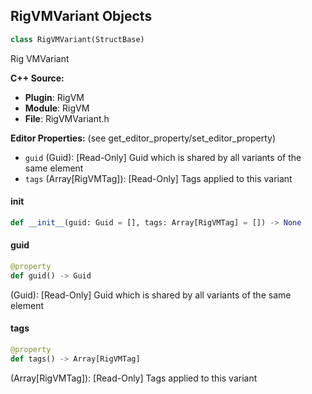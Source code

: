 ## RigVMVariant Objects

```python
class RigVMVariant(StructBase)
```

Rig VMVariant

**C++ Source:**

- **Plugin**: RigVM
- **Module**: RigVM
- **File**: RigVMVariant.h

**Editor Properties:** (see get_editor_property/set_editor_property)

- ``guid`` (Guid):  [Read-Only] Guid which is shared by all variants of the same element
- ``tags`` (Array[RigVMTag]):  [Read-Only] Tags applied to this variant

<a id="unreal.RigVMVariant.__init__"></a>

#### __init__

```python
def __init__(guid: Guid = [], tags: Array[RigVMTag] = []) -> None
```

<a id="unreal.RigVMVariant.guid"></a>

#### guid

```python
@property
def guid() -> Guid
```

(Guid):  [Read-Only] Guid which is shared by all variants of the same element

<a id="unreal.RigVMVariant.tags"></a>

#### tags

```python
@property
def tags() -> Array[RigVMTag]
```

(Array[RigVMTag]):  [Read-Only] Tags applied to this variant

<a id="unreal.RigVMTag"></a>